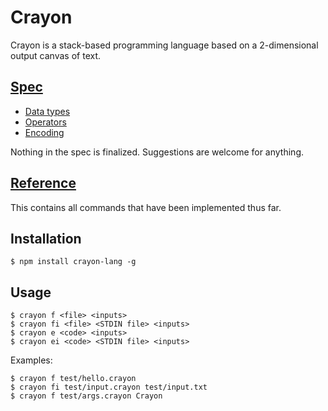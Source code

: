 # Crayon

Crayon is a stack-based programming language based on a 2-dimensional output canvas of text.

## [Spec](https://ethproductions.github.io/crayon/docs)
- [Data types](https://ethproductions.github.io/crayon/docs/types)
- [Operators](https://ethproductions.github.io/crayon/docs/operators)
- [Encoding](https://ethproductions.github.io/crayon/docs/encoding)

Nothing in the spec is finalized. Suggestions are welcome for anything.

## [Reference](https://github.com/ETHproductions/crayon/blob/master/info.txt)

This contains all commands that have been implemented thus far.

## Installation

    $ npm install crayon-lang -g

## Usage

    $ crayon f <file> <inputs>
    $ crayon fi <file> <STDIN file> <inputs>
	$ crayon e <code> <inputs>
	$ crayon ei <code> <STDIN file> <inputs>
	
Examples:

	$ crayon f test/hello.crayon
	$ crayon fi test/input.crayon test/input.txt
	$ crayon f test/args.crayon Crayon
